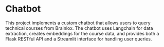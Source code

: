 # Chatbot

This project implements a custom chatbot that allows users to query technical courses from Brainlox. The chatbot uses Langchain for data extraction, creates embeddings for the course data, and provides both a Flask RESTful API and a Streamlit interface for handling user queries.
